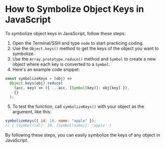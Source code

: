 # How to Symbolize Object Keys in JavaScript

To symbolize object keys in JavaScript, follow these steps:

1. Open the Terminal/SSH and type `node` to start practicing coding.
2. Use the `Object.keys()` method to get the keys of the object you want to symbolize.
3. Use the `Array.prototype.reduce()` method and `Symbol` to create a new object where each key is converted to a `Symbol`.
4. Here's an example code snippet:

```js
const symbolizeKeys = (obj) =>
  Object.keys(obj).reduce(
    (acc, key) => ({ ...acc, [Symbol(key)]: obj[key] }),
    {}
  );
```

5. To test the function, call `symbolizeKeys()` with your object as the argument, like this:

```js
symbolizeKeys({ id: 10, name: "apple" });
// { [Symbol(id)]: 10, [Symbol(name)]: 'apple' }
```

By following these steps, you can easily symbolize the keys of any object in JavaScript.

